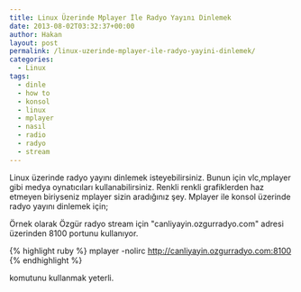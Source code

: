 ```yaml
---
title: Linux Üzerinde Mplayer İle Radyo Yayını Dinlemek
date: 2013-08-02T03:32:37+00:00
author: Hakan
layout: post
permalink: /linux-uzerinde-mplayer-ile-radyo-yayini-dinlemek/
categories:
  - Linux
tags:
  - dinle
  - how to
  - konsol
  - linux
  - mplayer
  - nasıl
  - radio
  - radyo
  - stream
---
```

Linux üzerinde radyo yayını dinlemek isteyebilirsiniz. Bunun için vlc,mplayer gibi medya oynatıcıları kullanabilirsiniz. Renkli renkli grafiklerden haz etmeyen biriyseniz mplayer sizin aradığınız şey. Mplayer ile konsol üzerinde radyo yayını dinlemek için;
  
Örnek olarak Özgür radyo stream için "canliyayin.ozgurradyo.com" adresi üzerinden 8100 portunu kullanıyor. 

{% highlight ruby %}
mplayer -nolirc http://canliyayin.ozgurradyo.com:8100
{% endhighlight %}

komutunu kullanmak yeterli.